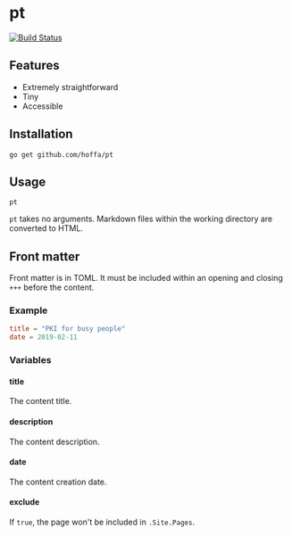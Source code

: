 # pt

[![Build Status](https://travis-ci.org/hoffa/pt.svg?branch=master)](https://travis-ci.org/hoffa/pt)

## Features

- Extremely straightforward
- Tiny
- Accessible

## Installation

```shell
go get github.com/hoffa/pt
```

## Usage

```shell
pt
```

`pt` takes no arguments. Markdown files within the working directory are converted to HTML.

## Front matter

Front matter is in TOML. It must be included within an opening and closing `+++` before the content.

### Example

```toml
title = "PKI for busy people"
date = 2019-02-11
```

### Variables

#### title

The content title.

#### description

The content description.

#### date

The content creation date.

#### exclude

If `true`, the page won't be included in `.Site.Pages`.
